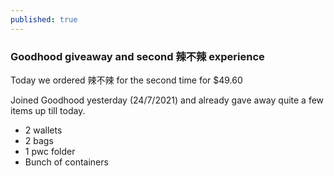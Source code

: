 ```yaml
---
published: true
---
```

### Goodhood giveaway and second 辣不辣 experience

Today we ordered 辣不辣 for the second time for $49.60

Joined Goodhood yesterday (24/7/2021) and already gave away quite a few items up till today.
- 2 wallets
- 2 bags
- 1 pwc folder
- Bunch of containers
